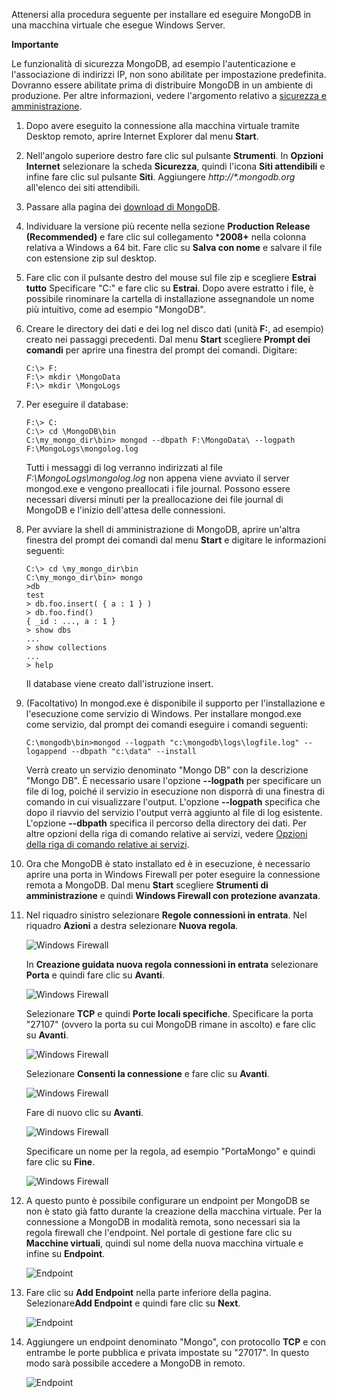 Attenersi alla procedura seguente per installare ed eseguire MongoDB in una macchina virtuale che esegue Windows Server.

<div class="dev-callout">
<b>Importante</b>
<p>Le funzionalit&agrave; di sicurezza MongoDB, ad esempio l'autenticazione e l'associazione di indirizzi IP, non sono abilitate per impostazione predefinita. Dovranno essere abilitate prima di distribuire MongoDB in un ambiente di produzione.  Per altre informazioni, vedere l'argomento relativo a <a href="http://www.mongodb.org/display/DOCS/Security+and+Authentication">sicurezza e amministrazione</a>.</p>
</div>

1.  Dopo avere eseguito la connessione alla macchina virtuale tramite Desktop remoto, aprire Internet Explorer dal menu **Start**.
2.  Nell'angolo superiore destro fare clic sul pulsante **Strumenti**. In **Opzioni Internet** selezionare la scheda **Sicurezza**, quindi l'icona **Siti attendibili** e infine fare clic sul pulsante **Siti**. Aggiungere *http://\*.mongodb.org* all'elenco dei siti attendibili.
3.  Passare alla pagina dei [download di MongoDB][download di MongoDB].
4.  Individuare la versione più recente nella sezione **Production Release (Recommended)** e fare clic sul collegamento \***2008+** nella colonna relativa a Windows a 64 bit. Fare clic su **Salva con nome** e salvare il file con estensione zip sul desktop.
5.  Fare clic con il pulsante destro del mouse sul file zip e scegliere **Estrai tutto** Specificare "C:" e fare clic su **Estrai**. Dopo avere estratto i file, è possibile rinominare la cartella di installazione assegnandole un nome più intuitivo, come ad esempio "MongoDB".
6.  Creare le directory dei dati e dei log nel disco dati (unità **F:**, ad esempio) creato nei passaggi precedenti. Dal menu **Start** scegliere **Prompt dei comandi** per aprire una finestra del prompt dei comandi. Digitare:

        C:\> F:
        F:\> mkdir \MongoData
        F:\> mkdir \MongoLogs

7.  Per eseguire il database:

        F:\> C:
        C:\> cd \MongoDB\bin
        C:\my_mongo_dir\bin> mongod --dbpath F:\MongoData\ --logpath F:\MongoLogs\mongolog.log

    Tutti i messaggi di log verranno indirizzati al file *F:\\MongoLogs\\mongolog.log* non appena viene avviato il server mongod.exe e vengono preallocati i file journal. Possono essere necessari diversi minuti per la preallocazione dei file journal di MongoDB e l'inizio dell'attesa delle connessioni.

8.  Per avviare la shell di amministrazione di MongoDB, aprire un'altra finestra del prompt dei comandi dal menu **Start** e digitare le informazioni seguenti:

        C:\> cd \my_mongo_dir\bin  
        C:\my_mongo_dir\bin> mongo  
        >db  
        test      
        > db.foo.insert( { a : 1 } )  
        > db.foo.find()  
        { _id : ..., a : 1 }  
        > show dbs  
        ...  
        > show collections  
        ...  
        > help  

    Il database viene creato dall'istruzione insert.

9.  (Facoltativo) In mongod.exe è disponibile il supporto per l'installazione e l'esecuzione come servizio di Windows. Per installare mongod.exe come servizio, dal prompt dei comandi eseguire i comandi seguenti:

        C:\mongodb\bin>mongod --logpath "c:\mongodb\logs\logfile.log" --logappend --dbpath "c:\data" --install 

    Verrà creato un servizio denominato "Mongo DB" con la descrizione "Mongo DB". È necessario usare l'opzione **--logpath** per specificare un file di log, poiché il servizio in esecuzione non disporrà di una finestra di comando in cui visualizzare l'output. L'opzione **--logpath** specifica che dopo il riavvio del servizio l'output verrà aggiunto al file di log esistente. L'opzione **--dbpath** specifica il percorso della directory dei dati. Per altre opzioni della riga di comando relative ai servizi, vedere [Opzioni della riga di comando relative ai servizi][Opzioni della riga di comando relative ai servizi].

10. Ora che MongoDB è stato installato ed è in esecuzione, è necessario aprire una porta in Windows Firewall per poter eseguire la connessione remota a MongoDB. Dal menu **Start** scegliere **Strumenti di amministrazione** e quindi **Windows Firewall con protezione avanzata**.

11. Nel riquadro sinistro selezionare **Regole connessioni in entrata**. Nel riquadro **Azioni** a destra selezionare **Nuova regola**.

    ![Windows Firewall][Windows Firewall]

    In **Creazione guidata nuova regola connessioni in entrata** selezionare **Porta** e quindi fare clic su **Avanti**.

    ![Windows Firewall][1]

    Selezionare **TCP** e quindi **Porte locali specifiche**. Specificare la porta "27107" (ovvero la porta su cui MongoDB rimane in ascolto) e fare clic su **Avanti**.

    ![Windows Firewall][2]

    Selezionare **Consenti la connessione** e fare clic su **Avanti**.

    ![Windows Firewall][3]

    Fare di nuovo clic su **Avanti**.

    ![Windows Firewall][4]

    Specificare un nome per la regola, ad esempio "PortaMongo" e quindi fare clic su **Fine**.

    ![Windows Firewall][5]

12. A questo punto è possibile configurare un endpoint per MongoDB se non è stato già fatto durante la creazione della macchina virtuale. Per la connessione a MongoDB in modalità remota, sono necessari sia la regola firewall che l'endpoint. Nel portale di gestione fare clic su **Macchine virtuali**, quindi sul nome della nuova macchina virtuale e infine su **Endpoint**.

    ![Endpoint][Endpoint]

13. Fare clic su **Add Endpoint** nella parte inferiore della pagina. Selezionare**Add Endpoint** e quindi fare clic su **Next**.

    ![Endpoint][6]

14. Aggiungere un endpoint denominato "Mongo", con protocollo **TCP** e con entrambe le porte pubblica e privata impostate su "27017". In questo modo sarà possibile accedere a MongoDB in remoto.

    ![Endpoint][7]

  [download di MongoDB]: http://www.mongodb.org/downloads
  [Opzioni della riga di comando relative ai servizi]: http://www.mongodb.org/display/DOCS/Windows+Service
  [Windows Firewall]: ./media/install-and-run-mongo-on-win2k8-vm/WinFirewall1.png
  [1]: ./media/install-and-run-mongo-on-win2k8-vm/WinFirewall2.png
  [2]: ./media/install-and-run-mongo-on-win2k8-vm/WinFirewall3.png
  [3]: ./media/install-and-run-mongo-on-win2k8-vm/WinFirewall4.png
  [4]: ./media/install-and-run-mongo-on-win2k8-vm/WinFirewall5.png
  [5]: ./media/install-and-run-mongo-on-win2k8-vm/WinFirewall6.png
  [Endpoint]: ./media/install-and-run-mongo-on-win2k8-vm/WinVmAddEndpoint.png
  [6]: ./media/install-and-run-mongo-on-win2k8-vm/WinVmAddEndpoint2.png
  [7]: ./media/install-and-run-mongo-on-win2k8-vm/WinVmAddEndpoint3.png
